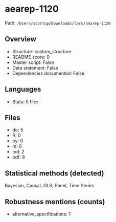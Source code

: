 # aearep-1120

Path: `/Users/startup/Downloads/lars/aearep-1120`

## Overview
- Structure: custom_structure
- README score: 0
- Master script: False
- Data statement: False
- Dependencies documented: False

## Languages
- Stata: 5 files

## Files
- do: 5
- R: 0
- py: 0
- m: 0
- md: 2
- pdf: 8

## Statistical methods (detected)
Bayesian, Causal, OLS, Panel, Time Series

## Robustness mentions (counts)
- alternative_specifications: 1